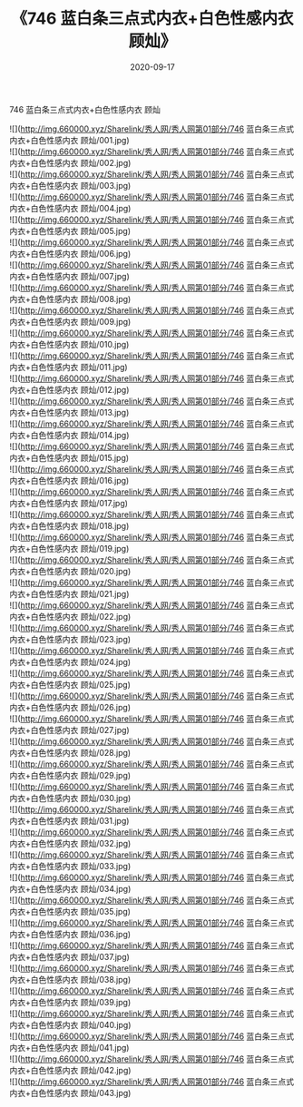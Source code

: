 ﻿---
layout: post
title:  《746 蓝白条三点式内衣+白色性感内衣 顾灿》
date:   2020-09-17
img: http://img.660000.xyz/Sharelink/秀人网/秀人网第01部分/746 蓝白条三点式内衣+白色性感内衣 顾灿/000.jpg
categories: [美女, 清纯, 唯美]
---

746 蓝白条三点式内衣+白色性感内衣 顾灿

  ![](http://img.660000.xyz/Sharelink/秀人网/秀人网第01部分/746 蓝白条三点式内衣+白色性感内衣 顾灿/001.jpg) <br> ![](http://img.660000.xyz/Sharelink/秀人网/秀人网第01部分/746 蓝白条三点式内衣+白色性感内衣 顾灿/002.jpg) <br> ![](http://img.660000.xyz/Sharelink/秀人网/秀人网第01部分/746 蓝白条三点式内衣+白色性感内衣 顾灿/003.jpg) <br> ![](http://img.660000.xyz/Sharelink/秀人网/秀人网第01部分/746 蓝白条三点式内衣+白色性感内衣 顾灿/004.jpg) <br> ![](http://img.660000.xyz/Sharelink/秀人网/秀人网第01部分/746 蓝白条三点式内衣+白色性感内衣 顾灿/005.jpg) <br> ![](http://img.660000.xyz/Sharelink/秀人网/秀人网第01部分/746 蓝白条三点式内衣+白色性感内衣 顾灿/006.jpg) <br> ![](http://img.660000.xyz/Sharelink/秀人网/秀人网第01部分/746 蓝白条三点式内衣+白色性感内衣 顾灿/007.jpg) <br> ![](http://img.660000.xyz/Sharelink/秀人网/秀人网第01部分/746 蓝白条三点式内衣+白色性感内衣 顾灿/008.jpg) <br> ![](http://img.660000.xyz/Sharelink/秀人网/秀人网第01部分/746 蓝白条三点式内衣+白色性感内衣 顾灿/009.jpg) <br> ![](http://img.660000.xyz/Sharelink/秀人网/秀人网第01部分/746 蓝白条三点式内衣+白色性感内衣 顾灿/010.jpg) <br> ![](http://img.660000.xyz/Sharelink/秀人网/秀人网第01部分/746 蓝白条三点式内衣+白色性感内衣 顾灿/011.jpg) <br> ![](http://img.660000.xyz/Sharelink/秀人网/秀人网第01部分/746 蓝白条三点式内衣+白色性感内衣 顾灿/012.jpg) <br> ![](http://img.660000.xyz/Sharelink/秀人网/秀人网第01部分/746 蓝白条三点式内衣+白色性感内衣 顾灿/013.jpg) <br> ![](http://img.660000.xyz/Sharelink/秀人网/秀人网第01部分/746 蓝白条三点式内衣+白色性感内衣 顾灿/014.jpg) <br> ![](http://img.660000.xyz/Sharelink/秀人网/秀人网第01部分/746 蓝白条三点式内衣+白色性感内衣 顾灿/015.jpg) <br> ![](http://img.660000.xyz/Sharelink/秀人网/秀人网第01部分/746 蓝白条三点式内衣+白色性感内衣 顾灿/016.jpg) <br> ![](http://img.660000.xyz/Sharelink/秀人网/秀人网第01部分/746 蓝白条三点式内衣+白色性感内衣 顾灿/017.jpg) <br> ![](http://img.660000.xyz/Sharelink/秀人网/秀人网第01部分/746 蓝白条三点式内衣+白色性感内衣 顾灿/018.jpg) <br> ![](http://img.660000.xyz/Sharelink/秀人网/秀人网第01部分/746 蓝白条三点式内衣+白色性感内衣 顾灿/019.jpg) <br> ![](http://img.660000.xyz/Sharelink/秀人网/秀人网第01部分/746 蓝白条三点式内衣+白色性感内衣 顾灿/020.jpg) <br> ![](http://img.660000.xyz/Sharelink/秀人网/秀人网第01部分/746 蓝白条三点式内衣+白色性感内衣 顾灿/021.jpg) <br> ![](http://img.660000.xyz/Sharelink/秀人网/秀人网第01部分/746 蓝白条三点式内衣+白色性感内衣 顾灿/022.jpg) <br> ![](http://img.660000.xyz/Sharelink/秀人网/秀人网第01部分/746 蓝白条三点式内衣+白色性感内衣 顾灿/023.jpg) <br> ![](http://img.660000.xyz/Sharelink/秀人网/秀人网第01部分/746 蓝白条三点式内衣+白色性感内衣 顾灿/024.jpg) <br> ![](http://img.660000.xyz/Sharelink/秀人网/秀人网第01部分/746 蓝白条三点式内衣+白色性感内衣 顾灿/025.jpg) <br> ![](http://img.660000.xyz/Sharelink/秀人网/秀人网第01部分/746 蓝白条三点式内衣+白色性感内衣 顾灿/026.jpg) <br> ![](http://img.660000.xyz/Sharelink/秀人网/秀人网第01部分/746 蓝白条三点式内衣+白色性感内衣 顾灿/027.jpg) <br> ![](http://img.660000.xyz/Sharelink/秀人网/秀人网第01部分/746 蓝白条三点式内衣+白色性感内衣 顾灿/028.jpg) <br> ![](http://img.660000.xyz/Sharelink/秀人网/秀人网第01部分/746 蓝白条三点式内衣+白色性感内衣 顾灿/029.jpg) <br> ![](http://img.660000.xyz/Sharelink/秀人网/秀人网第01部分/746 蓝白条三点式内衣+白色性感内衣 顾灿/030.jpg) <br> ![](http://img.660000.xyz/Sharelink/秀人网/秀人网第01部分/746 蓝白条三点式内衣+白色性感内衣 顾灿/031.jpg) <br> ![](http://img.660000.xyz/Sharelink/秀人网/秀人网第01部分/746 蓝白条三点式内衣+白色性感内衣 顾灿/032.jpg) <br> ![](http://img.660000.xyz/Sharelink/秀人网/秀人网第01部分/746 蓝白条三点式内衣+白色性感内衣 顾灿/033.jpg) <br> ![](http://img.660000.xyz/Sharelink/秀人网/秀人网第01部分/746 蓝白条三点式内衣+白色性感内衣 顾灿/034.jpg) <br> ![](http://img.660000.xyz/Sharelink/秀人网/秀人网第01部分/746 蓝白条三点式内衣+白色性感内衣 顾灿/035.jpg) <br> ![](http://img.660000.xyz/Sharelink/秀人网/秀人网第01部分/746 蓝白条三点式内衣+白色性感内衣 顾灿/036.jpg) <br> ![](http://img.660000.xyz/Sharelink/秀人网/秀人网第01部分/746 蓝白条三点式内衣+白色性感内衣 顾灿/037.jpg) <br> ![](http://img.660000.xyz/Sharelink/秀人网/秀人网第01部分/746 蓝白条三点式内衣+白色性感内衣 顾灿/038.jpg) <br> ![](http://img.660000.xyz/Sharelink/秀人网/秀人网第01部分/746 蓝白条三点式内衣+白色性感内衣 顾灿/039.jpg) <br> ![](http://img.660000.xyz/Sharelink/秀人网/秀人网第01部分/746 蓝白条三点式内衣+白色性感内衣 顾灿/040.jpg) <br> ![](http://img.660000.xyz/Sharelink/秀人网/秀人网第01部分/746 蓝白条三点式内衣+白色性感内衣 顾灿/041.jpg) <br> ![](http://img.660000.xyz/Sharelink/秀人网/秀人网第01部分/746 蓝白条三点式内衣+白色性感内衣 顾灿/042.jpg) <br> ![](http://img.660000.xyz/Sharelink/秀人网/秀人网第01部分/746 蓝白条三点式内衣+白色性感内衣 顾灿/043.jpg) <br>